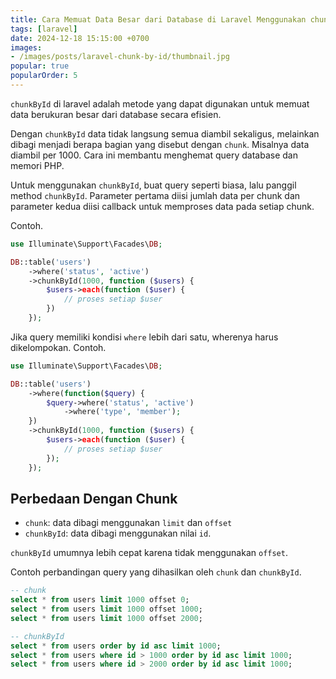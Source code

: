 ```yaml
---
title: Cara Memuat Data Besar dari Database di Laravel Menggunakan chunkById
tags: [laravel]
date: 2024-12-18 15:15:00 +0700
images:
- /images/posts/laravel-chunk-by-id/thumbnail.jpg
popular: true
popularOrder: 5
---
```


`chunkById` di laravel adalah metode yang dapat digunakan untuk memuat data berukuran besar dari database secara efisien.

<!--more-->

Dengan `chunkById` data tidak langsung semua diambil sekaligus, melainkan dibagi menjadi berapa bagian yang disebut dengan `chunk`. Misalnya data diambil per 1000. Cara ini membantu menghemat query database dan memori PHP.

Untuk menggunakan `chunkById`, buat query seperti biasa, lalu panggil method `chunkById`. Parameter pertama diisi jumlah data per chunk dan parameter kedua diisi callback untuk memproses data pada setiap chunk.

Contoh.

```php
use Illuminate\Support\Facades\DB;

DB::table('users')
    ->where('status', 'active')
    ->chunkById(1000, function ($users) {
        $users->each(function ($user) {
            // proses setiap $user
        })
    });
```

Jika query memiliki kondisi `where` lebih dari satu, wherenya harus dikelompokan. Contoh.

```php
use Illuminate\Support\Facades\DB;

DB::table('users')
    ->where(function($query) {
        $query->where('status', 'active')
            ->where('type', 'member');
    })
    ->chunkById(1000, function ($users) {
        $users->each(function ($user) {
            // proses setiap $user
        });
    });
```

## Perbedaan Dengan Chunk

- `chunk`: data dibagi menggunakan `limit` dan `offset`
- `chunkById`: data dibagi menggunakan nilai `id`.

`chunkById` umumnya lebih cepat karena tidak menggunakan `offset`.

Contoh perbandingan query yang dihasilkan oleh `chunk` dan `chunkById`.

```sql
-- chunk
select * from users limit 1000 offset 0;
select * from users limit 1000 offset 1000;
select * from users limit 1000 offset 2000;

-- chunkById
select * from users order by id asc limit 1000;
select * from users where id > 1000 order by id asc limit 1000;
select * from users where id > 2000 order by id asc limit 1000;
```